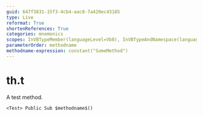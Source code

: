```yaml
---
guid: 647f3831-15f3-4cb4-aac8-7a420ec43185
type: Live
reformat: True
shortenReferences: True
categories: mnemonics
scopes: InVBTypeMember(languageLevel=Vb8), InVBTypeAndNamespace(languageLevel=Vb8)
parameterOrder: methodname
methodname-expression: constant("SomeMethod")
---
```


# th.t

A test method.

```
<Test> Public Sub $methodname$()
```
